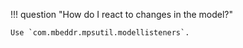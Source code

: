 !!! question "How do I react to changes in the model?"

    Use `com.mbeddr.mpsutil.modellisteners`.